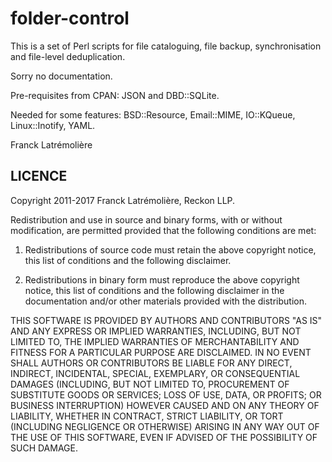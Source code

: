 folder-control
==============

This is a set of Perl scripts for file cataloguing, file backup,
synchronisation and file-level deduplication.

Sorry no documentation.

Pre-requisites from CPAN: JSON and DBD::SQLite.

Needed for some features: BSD::Resource, Email::MIME, IO::KQueue, Linux::Inotify, YAML.

Franck Latrémolière

LICENCE
-------

Copyright 2011-2017 Franck Latrémolière, Reckon LLP.

Redistribution and use in source and binary forms, with or without
modification, are permitted provided that the following conditions are met:

1. Redistributions of source code must retain the above copyright notice,
this list of conditions and the following disclaimer.

2. Redistributions in binary form must reproduce the above copyright notice,
this list of conditions and the following disclaimer in the documentation
and/or other materials provided with the distribution.

THIS SOFTWARE IS PROVIDED BY AUTHORS AND CONTRIBUTORS "AS IS" AND ANY
EXPRESS OR IMPLIED WARRANTIES, INCLUDING, BUT NOT LIMITED TO, THE IMPLIED
WARRANTIES OF MERCHANTABILITY AND FITNESS FOR A PARTICULAR PURPOSE ARE
DISCLAIMED. IN NO EVENT SHALL AUTHORS OR CONTRIBUTORS BE LIABLE FOR ANY
DIRECT, INDIRECT, INCIDENTAL, SPECIAL, EXEMPLARY, OR CONSEQUENTIAL DAMAGES
(INCLUDING, BUT NOT LIMITED TO, PROCUREMENT OF SUBSTITUTE GOODS OR SERVICES;
LOSS OF USE, DATA, OR PROFITS; OR BUSINESS INTERRUPTION) HOWEVER CAUSED AND
ON ANY THEORY OF LIABILITY, WHETHER IN CONTRACT, STRICT LIABILITY, OR TORT
(INCLUDING NEGLIGENCE OR OTHERWISE) ARISING IN ANY WAY OUT OF THE USE OF
THIS SOFTWARE, EVEN IF ADVISED OF THE POSSIBILITY OF SUCH DAMAGE.
